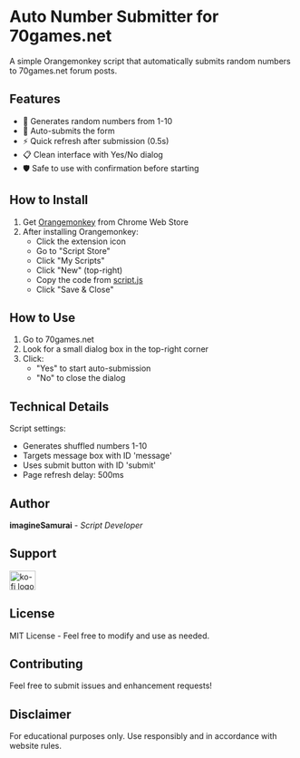 # Auto Number Submitter for 70games.net

A simple Orangemonkey script that automatically submits random numbers to 70games.net forum posts.

## Features

- 🎲 Generates random numbers from 1-10
- 🔄 Auto-submits the form
- ⚡ Quick refresh after submission (0.5s)
- 📋 Clean interface with Yes/No dialog
- 🛡️ Safe to use with confirmation before starting

## How to Install

1. Get [Orangemonkey](https://chromewebstore.google.com/detail/orangemonkey/ekmeppjgajofkpiofbebgcbohbmfldaf) from Chrome Web Store
2. After installing Orangemonkey:
   - Click the extension icon
   - Go to "Script Store"
   - Click "My Scripts"
   - Click "New" (top-right)
   - Copy the code from [script.js](script.js)
   - Click "Save & Close"

## How to Use

1. Go to 70games.net
2. Look for a small dialog box in the top-right corner
3. Click:
   - "Yes" to start auto-submission
   - "No" to close the dialog

## Technical Details

Script settings:
- Generates shuffled numbers 1-10
- Targets message box with ID 'message'
- Uses submit button with ID 'submit'
- Page refresh delay: 500ms

## Author

**imagineSamurai** - *Script Developer*

## Support
<a href="https://ko-fi.com/imaginesamurai" target="_blank" style="text-decoration: none; display: inline-block;">
        <img src="https://raw.githubusercontent.com/maurodesouza/profile-readme-generator/master/src/assets/icons/social/ko-fi/default.svg" width="46" height="34" alt="ko-fi logo"  />
    </a>

## License

MIT License - Feel free to modify and use as needed.

## Contributing

Feel free to submit issues and enhancement requests!

## Disclaimer

For educational purposes only. Use responsibly and in accordance with website rules. 

